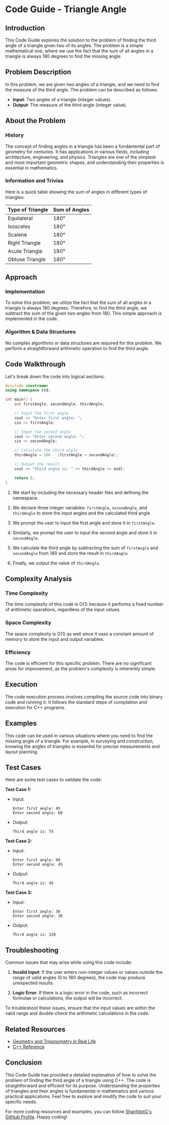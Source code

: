 # Code Guide - Triangle Angle

## Introduction

This Code Guide explores the solution to the problem of finding the third angle of a triangle given two of its angles. The problem is a simple mathematical one, where we use the fact that the sum of all angles in a triangle is always 180 degrees to find the missing angle.

## Problem Description

In this problem, we are given two angles of a triangle, and we need to find the measure of the third angle. The problem can be described as follows:

- **Input**: Two angles of a triangle (integer values).
- **Output**: The measure of the third angle (integer value).

## About the Problem

### History

The concept of finding angles in a triangle has been a fundamental part of geometry for centuries. It has applications in various fields, including architecture, engineering, and physics. Triangles are one of the simplest and most important geometric shapes, and understanding their properties is essential in mathematics.

### Information and Trivias

Here is a quick table showing the sum of angles in different types of triangles:

| Type of Triangle   | Sum of Angles |
|---------------------|---------------|
| Equilateral         | 180°          |
| Isosceles           | 180°          |
| Scalene             | 180°          |
| Right Triangle      | 180°          |
| Acute Triangle      | 180°          |
| Obtuse Triangle     | 180°          |

## Approach

### Implementation

To solve this problem, we utilize the fact that the sum of all angles in a triangle is always 180 degrees. Therefore, to find the third angle, we subtract the sum of the given two angles from 180. This simple approach is implemented in the code.

### Algorithm & Data Structures

No complex algorithms or data structures are required for this problem. We perform a straightforward arithmetic operation to find the third angle.

## Code Walkthrough

Let's break down the code into logical sections:

```cpp
#include <iostream>
using namespace std;

int main() {
    int firstAngle, secondAngle, thirdAngle;

    // Input the first angle
    cout << "Enter first angle: ";
    cin >> firstAngle;

    // Input the second angle
    cout << "Enter second angle: ";
    cin >> secondAngle;

    // Calculate the third angle
    thirdAngle = 180 - (firstAngle + secondAngle);

    // Output the result
    cout << "Third angle is: " << thirdAngle << endl;

    return 0;
}
```

1. We start by including the necessary header files and defining the namespace.

2. We declare three integer variables: `firstAngle`, `secondAngle`, and `thirdAngle` to store the input angles and the calculated third angle.

3. We prompt the user to input the first angle and store it in `firstAngle`.

4. Similarly, we prompt the user to input the second angle and store it in `secondAngle`.

5. We calculate the third angle by subtracting the sum of `firstAngle` and `secondAngle` from 180 and store the result in `thirdAngle`.

6. Finally, we output the value of `thirdAngle`.

## Complexity Analysis

### Time Complexity

The time complexity of this code is O(1) because it performs a fixed number of arithmetic operations, regardless of the input values.

### Space Complexity

The space complexity is O(1) as well since it uses a constant amount of memory to store the input and output variables.

### Efficiency

The code is efficient for this specific problem. There are no significant areas for improvement, as the problem's complexity is inherently simple.

## Execution

The code execution process involves compiling the source code into binary code and running it. It follows the standard steps of compilation and execution for C++ programs.

## Examples

This code can be used in various situations where you need to find the missing angle of a triangle. For example, in surveying and construction, knowing the angles of triangles is essential for precise measurements and layout planning.

## Test Cases

Here are some test cases to validate the code:

**Test Case 1:**

- Input:
  ```
  Enter first angle: 45
  Enter second angle: 60
  ```
- Output:
  ```
  Third angle is: 75
  ```

**Test Case 2:**

- Input:
  ```
  Enter first angle: 90
  Enter second angle: 45
  ```
- Output:
  ```
  Third angle is: 45
  ```

**Test Case 3:**

- Input:
  ```
  Enter first angle: 30
  Enter second angle: 30
  ```
- Output:
  ```
  Third angle is: 120
  ```

## Troubleshooting

Common issues that may arise while using this code include:

1. **Invalid Input**: If the user enters non-integer values or values outside the range of valid angles (0 to 180 degrees), the code may produce unexpected results.

2. **Logic Error**: If there is a logic error in the code, such as incorrect formulae or calculations, the output will be incorrect.

To troubleshoot these issues, ensure that the input values are within the valid range and double-check the arithmetic calculations in the code.

## Related Resources

- [Geometry and Trigonometry in Real Life](https://www.thoughtco.com/examples-of-geometry-and-trigonometry-in-everyday-life-45359)
- [C++ Reference](https://en.cppreference.com/)

## Conclusion

This Code Guide has provided a detailed explanation of how to solve the problem of finding the third angle of a triangle using C++. The code is straightforward and efficient for its purpose. Understanding the properties of triangles and their angles is fundamental in mathematics and various practical applications. Feel free to explore and modify the code to suit your specific needs.

For more coding resources and examples, you can follow [SharifdotG's GitHub Profile](https://github.com/SharifdotG). Happy coding!